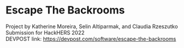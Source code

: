 # Escape The Backrooms  
Project by Katherine Moreira, Selin Altiparmak, and Claudia Rzeszutko  
Submission for HackHERS 2022   
DEVPOST link: https://devpost.com/software/escape-the-backrooms  
